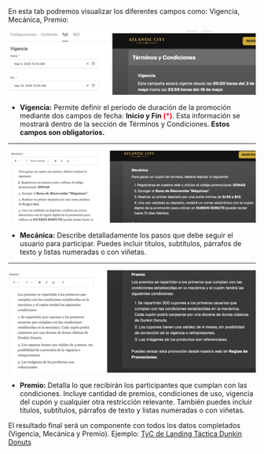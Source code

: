 En esta tab podremos visualizar los diferentes campos como: Vigencia, Mecánica, Premio:

![Términos y Condiciones: Vigencia](images/Vigencia.png)

- **Vigencia:** Permite definir el período de duración de la promoción mediante dos campos de fecha: **Inicio y Fin <span style='color:red'>(\*)</span>**. Esta información se mostrará dentro de la sección de Términos y Condiciones. **Estos campos son obligatorios.**

---

![Términos y Condiciones: Mecánica](images/Mecanica.png)

- **Mecánica:** Describe detalladamente los pasos que debe seguir el usuario para participar. Puedes incluir títulos, subtítulos, párrafos de texto y listas numeradas o con viñetas.

---

![Términos y Condiciones: Premio](images/Premio.png)

- **Premio:** Detalla lo que recibirán los participantes que cumplan con las condiciones. Incluye cantidad de premios, condiciones de uso, vigencia del cupón y cualquier otra restricción relevante. También puedes incluir títulos, subtítulos, párrafos de texto y listas numeradas o con viñetas.

El resultado final será un componente con todos los datos completados (Vigencia, Mecánica y Premio). Ejemplo: [TyC de Landing Táctica Dunkin Donuts](https://www.casinoatlanticcity.com/promociones-donas)
